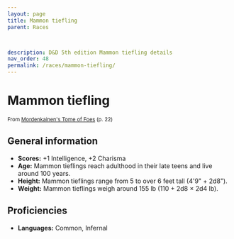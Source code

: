 ```yaml
---
layout: page
title: Mammon tiefling
parent: Races



description: D&D 5th edition Mammon tiefling details
nav_order: 48
permalink: /races/mammon-tiefling/
---
```


# Mammon tiefling

<small>From <a target="_blank" href="https://dnd.wizards.com/products/tabletop-games/rpg-products/mordenkainens-tome-foes">Mordenkainen's Tome of Foes</a> (p. 22)</small>


## General information

- **Scores:** +1 Intelligence, +2 Charisma
- **Age:** Mammon tieflings reach adulthood in their late teens and live around 100 years.
- **Height:** Mammon tieflings range from 5 to over 6 feet tall (4'9" + 2d8").
- **Weight:** Mammon tieflings weigh around 155 lb (110 + 2d8 × 2d4 lb).

## Proficiencies

- **Languages:** Common, Infernal